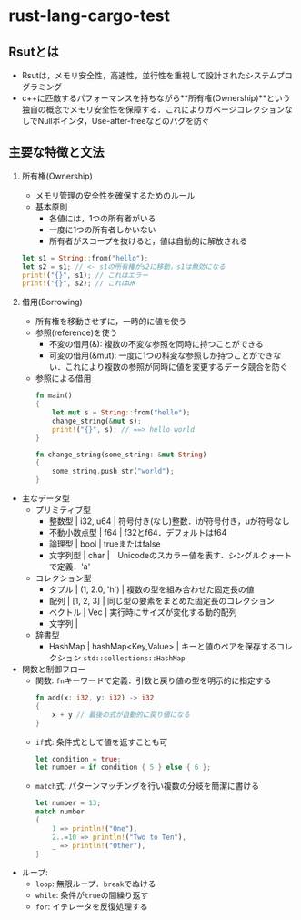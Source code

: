 # rust-lang-cargo-test

## Rsutとは
- Rsutは，メモリ安全性，高速性，並行性を重視して設計されたシステムプログラミング
- c++に匹敵するパフォーマンスを持ちながら**所有権(Ownership)**という独自の概念でメモリ安全性を保障する．これによりガベージコレクションなしでNullポインタ，Use-after-freeなどのバグを防ぐ

## 主要な特徴と文法
1. 所有権(Ownership)
    - メモリ管理の安全性を確保するためのルール
    - 基本原則
        - 各値には，1つの所有者がいる
        - 一度に1つの所有者しかいない
        - 所有者がスコープを抜けると，値は自動的に解放される
    ```rs
    let s1 = String::from("hello");
    let s2 = s1; // <- s1の所有権がs2に移動，s1は無効になる
    print!("{}", s1); // これはエラー
    print!("{}", s2); // これはOK
    ```

2. 借用(Borrowing)
    - 所有権を移動させずに，一時的に値を使う
    - 参照(reference)を使う
        - 不変の借用(&): 複数の不変な参照を同時に持つことができる
        - 可変の借用(&mut): 一度に1つの科変な参照しか持つことができない．これにより複数の参照が同時に値を変更するデータ競合を防ぐ
    - 参照による借用
        ```rs
        fn main()
        {
            let mut s = String::from("hello");
            change_string(&mut s);
            print!("{}", s); // ==> hello world
        }

        fn change_string(some_string: &mut String)
        {
            some_string.push_str("world");
        }
        ```
- 主なデータ型
    - プリミティブ型
        - 整数型 | i32, u64 | 符号付き(なし)整数．iが符号付き，uが符号なし
        - 不動小数点型 | f64 | f32とf64．デフォルトはf64
        - 論理型 | bool | trueまたはfalse
        - 文字列型 | char |　Unicodeのスカラー値を表す．シングルクォートで定義．'a'
    - コレクション型
        - タプル | (1, 2.0, 'h') | 複数の型を組み合わせた固定長の値
        - 配列 | [1, 2, 3] | 同じ型の要素をまとめた固定長のコレクション
        - ベクトル | Vec<T> | 実行時にサイズが変化する動的配列
        - 文字列 | 
    - 辞書型
        - HashMap | hashMap<Key,Value> | キーと値のペアを保存するコレクション `std::collections::HashMap`
- 関数と制御フロー
    - 関数: `fn`キーワードで定義．引数と戻り値の型を明示的に指定する
        ```rs
        fn add(x: i32, y: i32) -> i32
        {
            x + y // 最後の式が自動的に戻り値になる
        }
        ```
    - `if`式: 条件式として値を返すことも可
        ```rs
        let condition = true;
        let number = if condition { 5 } else { 6 };
        ```
    - `match`式: パターンマッチングを行い複数の分岐を簡潔に書ける
        ```rs
        let number = 13;
        match number
        {
            1 => println!("One"),
            2..=10 => println!("Two to Ten"),
            _ => println!("Other"),
        }
        ```
- ループ: 
    - `loop`: 無限ループ．`break`でぬける
    - `while`: 条件が`true`の間繰り返す
    - `for`: イテレータを反復処理する
